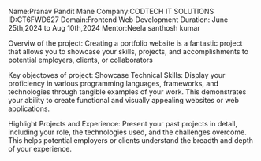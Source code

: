 Name:Pranav Pandit Mane Company:CODTECH IT SOLUTIONS ID:CT6FWD627 Domain:Frontend Web Development Duration: June 25th,2024 to Aug 10th,2024 Mentor:Neela santhosh kumar

Overviw of the project:
Creating a portfolio website is a fantastic project that allows you to showcase your skills, projects, and accomplishments to potential employers, clients, or collaborators

Key objectoves of project:
Showcase Technical Skills: Display your proficiency in various programming languages, frameworks, and technologies through tangible examples of your work. This demonstrates your ability to create functional and visually appealing websites or web applications.

Highlight Projects and Experience:
Present your past projects in detail, including your role, the technologies used, and the challenges overcome. This helps potential employers or clients understand the breadth and depth of your experience.

